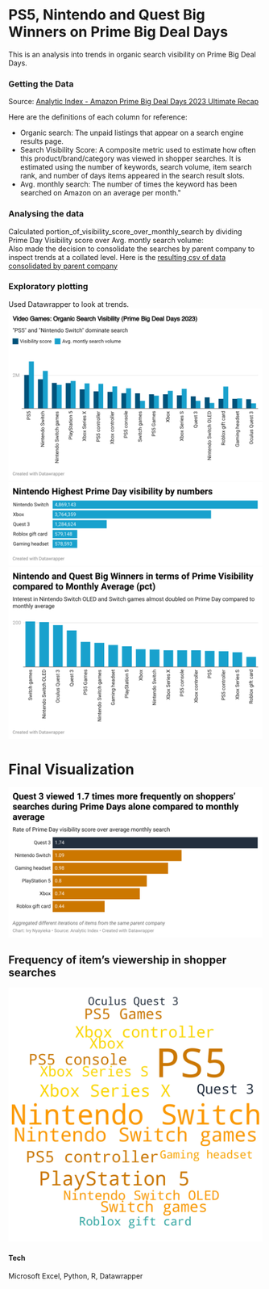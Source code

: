 # PS5, Nintendo and Quest Big Winners on Prime Big Deal Days

This is an analysis into trends in organic search visibility on Prime Big Deal Days. <br/>

### Getting the Data

Source: [Analytic Index - Amazon Prime Big Deal Days 2023 Ultimate Recap](https://8717401.fs1.hubspotusercontent-na1.net/hubfs/8717401/Prime%20Big%20Deal%20Days%202023/Analytic%20Index%20-%20Amazon%20Prime%20Big%20Deal%20Days%202023%20Ultimate%20Recap.pdf)

Here are the definitions of each column for reference: <br/>

* Organic search: The unpaid listings that appear on a search engine results page.
* Search Visibility Score: A composite metric used to estimate how often this product/brand/category was viewed in shopper searches. It is estimated using the number of keywords, search volume, item search rank, and number of days items appeared in the search result slots.
* Avg. monthly search: The number of times the keyword has been searched on Amazon on an average per month."	

### Analysing the data

Calculated portion_of_visibility_score_over_monthly_search by dividing Prime Day Visibility score over Avg. montly search volume: <br/>
Also made the decision to consolidate the searches by parent company to inspect trends at a collated level. Here is the [resulting csv of data consolidated by parent company](https://github.com/ivynyayieka/warc_prime_deals/blob/main/company%20DC%20data%20journalist%20exercise.csv)

### Exploratory plotting
Used Datawrapper to look at trends. 
![Video Games: Organic Search Visibility (Prime Big Deal Days 2023)](tYDn5--span-style-font-family-arial-font-size-15px-white-space-collapse-preserve-background-color-rgb-255-255-255-video-games-organic-search-visibility-prime-big-deal-days-2023-span--1.png)
![Nintendo Highest Prime Day visibility by numbers](irOYq-nintendo-highest-prime-day-visibility-by-numbers-nbsp--1.png)
![Nintendo and Quest Big Winners in terms of Prime Visibility compared to Monthly Average (pct)](O95At-nintendo-and-quest-big-winners-in-terms-of-prime-visibility-compared-to-monthly-average-pct--1.png)

# Final Visualization
![Quest 3 viewed 1.7 times more frequently on shoppers’ searches during Prime Days alone compared to monthly average](EeZMy-quest-3-viewed-1-7-times-more-frequently-on-shoppers-searches-during-prime-days-alone-compared-to-monthly-average-1.png)
## Frequency of item’s viewership in shopper searches
![Wordcloud](<wordcloud copy-1.jpg>)
#### Tech
Microsoft Excel, Python, R, Datawrapper
